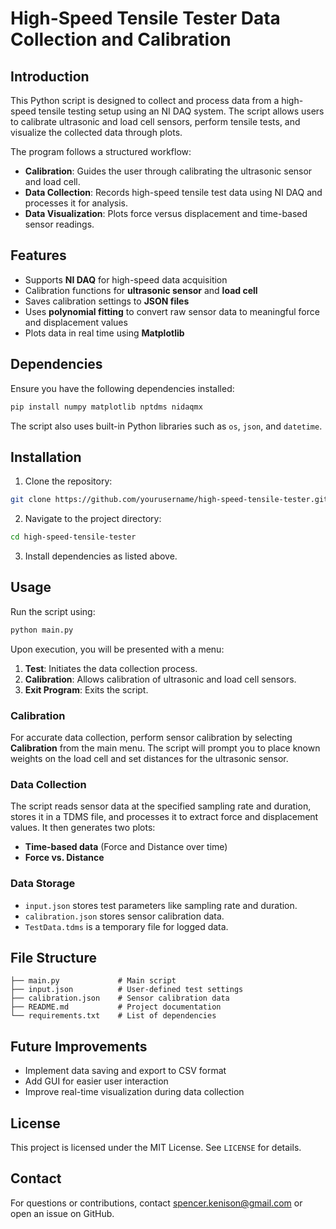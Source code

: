 # High-Speed Tensile Tester Data Collection and Calibration

## Introduction
This Python script is designed to collect and process data from a high-speed tensile testing setup using an NI DAQ system. The script allows users to calibrate ultrasonic and load cell sensors, perform tensile tests, and visualize the collected data through plots.

The program follows a structured workflow:
- **Calibration**: Guides the user through calibrating the ultrasonic sensor and load cell.
- **Data Collection**: Records high-speed tensile test data using NI DAQ and processes it for analysis.
- **Data Visualization**: Plots force versus displacement and time-based sensor readings.

## Features
- Supports **NI DAQ** for high-speed data acquisition
- Calibration functions for **ultrasonic sensor** and **load cell**
- Saves calibration settings to **JSON files**
- Uses **polynomial fitting** to convert raw sensor data to meaningful force and displacement values
- Plots data in real time using **Matplotlib**

## Dependencies
Ensure you have the following dependencies installed:
```bash
pip install numpy matplotlib nptdms nidaqmx
```
The script also uses built-in Python libraries such as `os`, `json`, and `datetime`.

## Installation
1. Clone the repository:
```bash
git clone https://github.com/yourusername/high-speed-tensile-tester.git
```
2. Navigate to the project directory:
```bash
cd high-speed-tensile-tester
```
3. Install dependencies as listed above.

## Usage
Run the script using:
```bash
python main.py
```
Upon execution, you will be presented with a menu:
1. **Test**: Initiates the data collection process.
2. **Calibration**: Allows calibration of ultrasonic and load cell sensors.
3. **Exit Program**: Exits the script.

### Calibration
For accurate data collection, perform sensor calibration by selecting **Calibration** from the main menu. The script will prompt you to place known weights on the load cell and set distances for the ultrasonic sensor.

### Data Collection
The script reads sensor data at the specified sampling rate and duration, stores it in a TDMS file, and processes it to extract force and displacement values. It then generates two plots:
- **Time-based data** (Force and Distance over time)
- **Force vs. Distance**

### Data Storage
- `input.json` stores test parameters like sampling rate and duration.
- `calibration.json` stores sensor calibration data.
- `TestData.tdms` is a temporary file for logged data.

## File Structure
```
├── main.py             # Main script
├── input.json          # User-defined test settings
├── calibration.json    # Sensor calibration data
├── README.md           # Project documentation
└── requirements.txt    # List of dependencies
```

## Future Improvements
- Implement data saving and export to CSV format
- Add GUI for easier user interaction
- Improve real-time visualization during data collection

## License
This project is licensed under the MIT License. See `LICENSE` for details.

## Contact
For questions or contributions, contact spencer.kenison@gmail.com or open an issue on GitHub.


